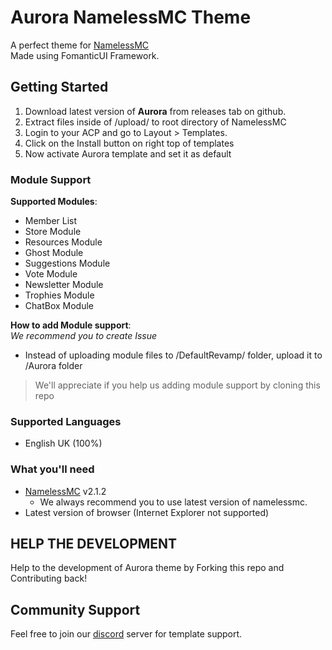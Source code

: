 # Aurora NamelessMC Theme
A perfect theme for [NamelessMC](https://namelessmc.com/) <br>
Made using FomanticUI Framework.

## Getting Started

1. Download latest version of **Aurora** from releases tab on github.
2. Extract files inside of /upload/ to root directory of NamelessMC
3. Login to your ACP and go to Layout > Templates.
4. Click on the Install button on right top of templates
5. Now activate Aurora template and set it as default

### Module Support
**Supported Modules**:
- Member List
- Store Module
- Resources Module
- Ghost Module
- Suggestions Module
- Vote Module
- Newsletter Module
- Trophies Module
- ChatBox Module <br>

**How to add Module support**: <br>
*We recommend you to create Issue*
- Instead of uploading module files to /DefaultRevamp/ folder, upload it to /Aurora folder
> We'll appreciate if you help us adding module support by cloning this repo

### Supported Languages
- English UK (100%)
### What you'll need

- [NamelessMC](https://namelessmc.com/download/) v2.1.2
  - We always recommend you to use latest version of namelessmc.
- Latest version of browser (Internet Explorer not supported)

## HELP THE DEVELOPMENT
Help to the development of Aurora theme by Forking this repo and Contributing back!

## Community Support
Feel free to join our [discord](https://cxstudios.org/discord) server for template support.
